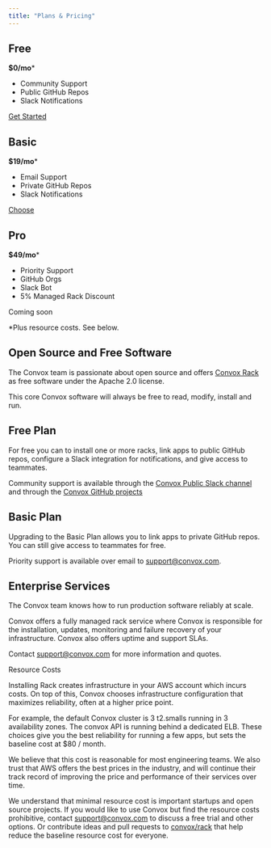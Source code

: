 ```yaml
---
title: "Plans & Pricing"
---
```


## Free

**$0/mo**\*
     
  - Community Support
  - Public GitHub Repos
  - Slack Notifications

[Get Started](https://grid.convox.com/grid/signup)

## Basic

**$19/mo**\*

  - Email Support
  - Private GitHub Repos
  - Slack Notifications

[Choose](https://grid.convox.com/grid/login)

## Pro

**$49/mo**\*

  - Priority Support
  - GitHub Orgs
  - Slack Bot
  - 5% Managed Rack Discount

Coming soon


\*Plus resource costs. See below.

## Open Source and Free Software

The Convox team is passionate about open source and offers
[Convox Rack](http://github.com/convox/rack) as free software under the
Apache 2.0 license.

This core Convox software will always be free to read, modify, install and run.

## Free Plan

For free you can to install one or more racks, link apps to public GitHub repos,
configure a Slack integration for notifications, and give access to teammates.

Community support is available through the
[Convox Public Slack channel](http://invite.convox.com) and through the
[Convox GitHub projects](http://github.com/convox/rack)

## Basic Plan

Upgrading to the Basic Plan allows you to link apps to private GitHub repos. You
can still give access to teammates for free.

Priority support is available over email to
[support@convox.com](mailto:support@convox.com).

## Enterprise Services

The Convox team knows how to run production software reliably at scale.

Convox offers a fully managed rack service where Convox is responsible for the
installation, updates, monitoring and failure recovery of your infrastructure.
Convox also offers uptime and support SLAs.

Contact [support@convox.com](mailto:support@convox.com) for more information and
quotes.

Resource Costs

Installing Rack creates infrastructure in your AWS account which incurs costs.
On top of this, Convox chooses infrastructure configuration that maximizes
reliability, often at a higher price point.

For example, the default Convox cluster is 3 t2.smalls running in 3 availability
zones. The convox API is running behind a dedicated ELB. These choices give you
the best reliability for running a few apps, but sets the baseline cost at $80
/ month.

We believe that this cost is reasonable for most engineering teams. We also
trust that AWS offers the best prices in the industry, and will continue their
track record of improving the price and performance of their services over time.

We understand that minimal resource cost is important startups and open source
projects. If you would like to use Convox but find the resource costs
prohibitive, contact [support@convox.com](mailto:support@convox.com) to discuss
a free trial and other options. Or contribute ideas and pull requests to 
[convox/rack](http://github.com/convox/rack) that help reduce the baseline
resource cost for everyone.
